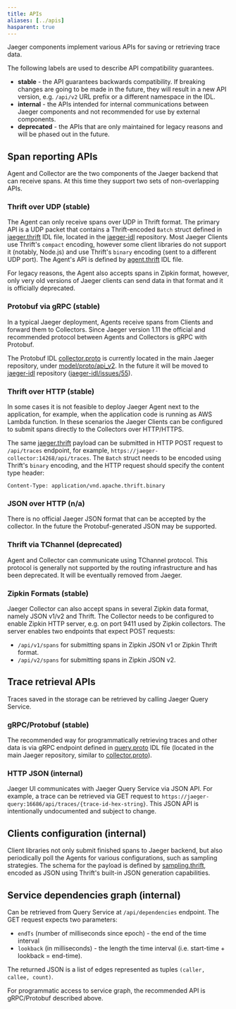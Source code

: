 ```yaml
---
title: APIs
aliases: [../apis]
hasparent: true
---
```


Jaeger components implement various APIs for saving or retrieving trace data.

The following labels are used to describe API compatibility guarantees.

* **stable** - the API guarantees backwards compatibility. If breaking changes are going to be made in the future, they will result in a new API version, e.g. `/api/v2` URL prefix or a different namespace in the IDL.
* **internal** - the APIs intended for internal communications between Jaeger components and not recommended for use by external components.
* **deprecated** - the APIs that are only maintained for legacy reasons and will be phased out in the future.

## Span reporting APIs

Agent and Collector are the two components of the Jaeger backend that can receive spans. At this time they support two sets of non-overlapping APIs.

### Thrift over UDP (stable)

The Agent can only receive spans over UDP in Thrift format. The primary API is a UDP packet that contains a Thrift-encoded `Batch` struct defined in [jaeger.thrift][jaeger.thrift] IDL file, located in the [jaeger-idl][jaeger-idl] repository. Most Jaeger Clients use Thrift's `compact` encoding, however some client libraries do not support it (notably, Node.js) and use Thrift's `binary` encoding (sent to  a different UDP port). The Agent's API is defined by [agent.thrift][agent.thrift] IDL file.

For legacy reasons, the Agent also accepts spans in Zipkin format, however, only very old versions of Jaeger clients can send data in that format and it is officially deprecated.

### Protobuf via gRPC (stable)

In a typical Jaeger deployment, Agents receive spans from Clients and forward them to Collectors. Since Jaeger version 1.11 the official and recommended protocol between Agents and Collectors is gRPC with Protobuf. 

The Protobuf IDL [collector.proto][collector.proto] is currently located in the main Jaeger repository, under [model/proto/api_v2][collector.proto]. In the future it will be moved to [jaeger-idl][jaeger-idl] repository ([jaeger-idl/issues/55](https://github.com/jaegertracing/jaeger-idl/issues/55)).

### Thrift over HTTP (stable)

In some cases it is not feasible to deploy Jaeger Agent next to the application, for example, when the application code is running as AWS Lambda function. In these scenarios the Jaeger Clients can be configured to submit spans directly to the Collectors over HTTP/HTTPS.

The same [jaeger.thrift][jaeger.thrift] payload can be submitted in HTTP POST request to `/api/traces` endpoint, for example, `https://jaeger-collector:14268/api/traces`. The `Batch` struct needs to be encoded using Thrift's `binary` encoding, and the HTTP request should specify the content type header:

```
Content-Type: application/vnd.apache.thrift.binary
```

### JSON over HTTP (n/a)

There is no official Jaeger JSON format that can be accepted by the collector. In the future the Protobuf-generated JSON may be supported.

### Thrift via TChannel (deprecated)

Agent and Collector can communicate using TChannel protocol. This protocol is generally not supported by the routing infrastructure and has been deprecated. It will be eventually removed from Jaeger.

### Zipkin Formats (stable)

Jaeger Collector can also accept spans in several Zipkin data format, namely JSON v1/v2 and Thrift. The Collector needs to be configured to enable Zipkin HTTP server, e.g. on port 9411 used by Zipkin collectors. The server enables two endpoints that expect POST requests:

* `/api/v1/spans` for submitting spans in Zipkin JSON v1 or Zipkin Thrift format.
* `/api/v2/spans` for submitting spans in Zipkin JSON v2.

## Trace retrieval APIs

Traces saved in the storage can be retrieved by calling Jaeger Query Service.

### gRPC/Protobuf (stable)

The recommended way for programmatically retrieving traces and other data is via gRPC endpoint defined in [query.proto][query.proto] IDL file (located in the main Jaeger repository, similar to [collector.proto][collector.proto]).

### HTTP JSON (internal)

Jaeger UI communicates with Jaeger Query Service via JSON API. For example, a trace can be retrieved via GET request to `https://jaeger-query:16686/api/traces/{trace-id-hex-string}`. This JSON API is intentionally undocumented and subject to change.

## Clients configuration (internal)

Client libraries not only submit finished spans to Jaeger backend, but also periodically poll the Agents for various configurations, such as sampling strategies. The schema for the payload is defined by [sampling.thrift][sampling.thrift], encoded as JSON using Thrift's built-in JSON generation capabilities.

## Service dependencies graph (internal)

Can be retrieved from Query Service at `/api/dependencies` endpoint. The GET request expects two parameters:

* `endTs` (number of milliseconds since epoch) - the end of the time interval
* `lookback` (in milliseconds) - the length the time interval (i.e. start-time + lookback = end-time).

The returned JSON is a list of edges represented as tuples `(caller, callee, count)`.

For programmatic access to service graph, the recommended API is gRPC/Protobuf described above.

[jaeger-idl]: https://github.com/jaegertracing/jaeger-idl/
[jaeger.thrift]: https://github.com/jaegertracing/jaeger-idl/blob/master/thrift/jaeger.thrift
[agent.thrift]: https://github.com/jaegertracing/jaeger-idl/blob/master/thrift/agent.thrift
[sampling.thrift]: https://github.com/jaegertracing/jaeger-idl/blob/master/thrift/sampling.thrift
[collector.proto]: https://github.com/jaegertracing/jaeger/blob/v1.16.0/model/proto/api_v2/collector.proto
[query.proto]: https://github.com/jaegertracing/jaeger/blob/v1.16.0/model/proto/api_v2/query.proto
